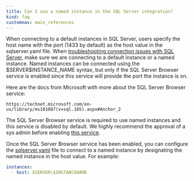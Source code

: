 ```yaml
---
title: Can I use a named instance in the SQL Server integration?
kind: faq
customnav: main_references
---
```


When connecting to a default instances in SQL Server, users specify the host name with the port (1433 by default) as the host value in the sqlserver.yaml file. When [troubleshooting connection issues with SQL Server](https://help.datadoghq.com/hc/en-us/articles/209385146-Connection-Issues-with-the-SQL-Server-Integration), make sure we are connecting to a default instance or a named instance. Named instances can be connected using the $SERVER\$INSTANCE_NAME syntax, but only if the SQL Server Browser service is enabled since this service will provide the port the instance is on. 

Here are the docs from Microsoft with more about the SQL Server Browser service:
```
https://technet.microsoft.com/en-us/library/ms181087(v=sql.105).aspx#Anchor_2
```

The SQL Server Browser service is required to use named instances and this service is disabled by default. We highly recommend the approval of a sys admin before enabling [this service](https://technet.microsoft.com/en-us/library/ms165734(v=sql.90).aspx).

Once the SQL Server Browser service has been enabled, you can configure the [sqlserver.yaml](https://github.com/DataDog/integrations-core/blob/5.17.x/sqlserver/conf.yaml.example#L61) file to connect to a named instance by designating the named instance in the host value. For example:

```yaml
instances:
  - host: $SERVER\$INSTANCENAME
```